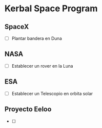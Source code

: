 # Kerbal Space Program

## SpaceX

- [ ] Plantar bandera en Duna

## NASA

- [ ] Establecer un rover en la Luna

## ESA

- [ ] Establecer un Telescopio en orbita solar

## Proyecto Eeloo

- [ ] 
